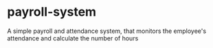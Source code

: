 # payroll-system
A simple payroll  and attendance  system, that monitors the employee's attendance and calculate the number of hours
